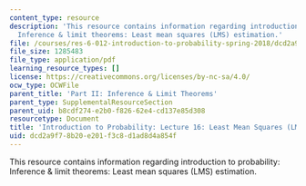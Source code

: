 ```yaml
---
content_type: resource
description: 'This resource contains information regarding introduction to probability:
  Inference & limit theorems: Least mean squares (LMS) estimation.'
file: /courses/res-6-012-introduction-to-probability-spring-2018/dcd2a9f78b20e201f3c8d1ad8d4a854f_MITRES_6_012S18_L16AS.pdf
file_size: 1285483
file_type: application/pdf
learning_resource_types: []
license: https://creativecommons.org/licenses/by-nc-sa/4.0/
ocw_type: OCWFile
parent_title: 'Part II: Inference & Limit Theorems'
parent_type: SupplementalResourceSection
parent_uid: b8cdf274-e2b0-f826-62e4-cd137e85d308
resourcetype: Document
title: 'Introduction to Probability: Lecture 16: Least Mean Squares (LMS) Estimation'
uid: dcd2a9f7-8b20-e201-f3c8-d1ad8d4a854f
---
```

This resource contains information regarding introduction to probability: Inference & limit theorems: Least mean squares (LMS) estimation.